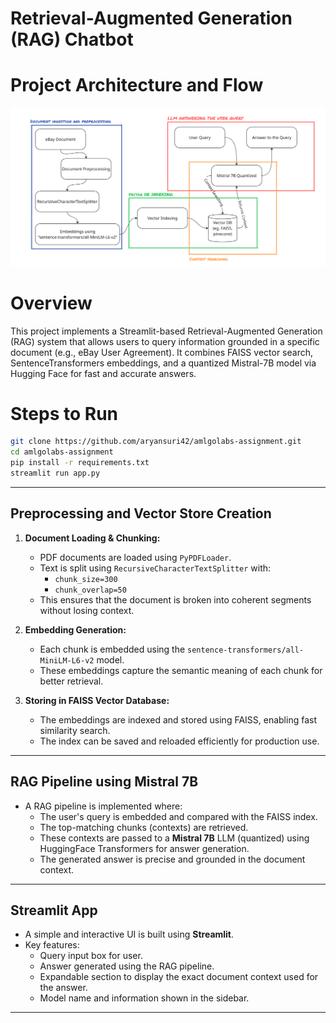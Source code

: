 # Retrieval-Augmented Generation (RAG) Chatbot


# Project Architecture and Flow

![Architecture](Images/RAG_Architecture.png)



# Overview
This project implements a Streamlit-based Retrieval-Augmented Generation (RAG) system that allows users to query information grounded in a specific document (e.g., eBay User Agreement). It combines FAISS vector search, SentenceTransformers embeddings, and a quantized Mistral-7B model via Hugging Face for fast and accurate answers.


# Steps to Run

```bash 
git clone https://github.com/aryansuri42/amlgolabs-assignment.git
cd amlgolabs-assignment
pip install -r requirements.txt
streamlit run app.py
```

---

##  Preprocessing and Vector Store Creation

1. **Document Loading & Chunking:**
   - PDF documents are loaded using `PyPDFLoader`.
   - Text is split using `RecursiveCharacterTextSplitter` with:
     - `chunk_size=300`
     - `chunk_overlap=50`
   - This ensures that the document is broken into coherent segments without losing context.

2. **Embedding Generation:**
   - Each chunk is embedded using the `sentence-transformers/all-MiniLM-L6-v2` model.
   - These embeddings capture the semantic meaning of each chunk for better retrieval.

3. **Storing in FAISS Vector Database:**
   - The embeddings are indexed and stored using FAISS, enabling fast similarity search.
   - The index can be saved and reloaded efficiently for production use.

---

## RAG Pipeline using Mistral 7B

- A RAG pipeline is implemented where:
  - The user's query is embedded and compared with the FAISS index.
  - The top-matching chunks (contexts) are retrieved.
  - These contexts are passed to a **Mistral 7B** LLM (quantized) using HuggingFace Transformers for answer generation.
  - The generated answer is precise and grounded in the document context.

---

## Streamlit App

- A simple and interactive UI is built using **Streamlit**.
- Key features:
  - Query input box for user.
  - Answer generated using the RAG pipeline.
  - Expandable section to display the exact document context used for the answer.
  - Model name and information shown in the sidebar.

---
